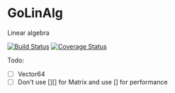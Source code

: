 # GoLinAlg
Linear algebra

[![Build Status](https://travis-ci.org/Konstantin8105/GoLinAlg.svg?branch=master)](https://travis-ci.org/Konstantin8105/GoLinAlg)
[![Coverage Status](https://coveralls.io/repos/github/Konstantin8105/GoLinAlg/badge.svg?branch=master)](https://coveralls.io/github/Konstantin8105/GoLinAlg?branch=master)

Todo:
- [ ] Vector64
- [ ] Don't use [][] for Matrix and use [] for performance
